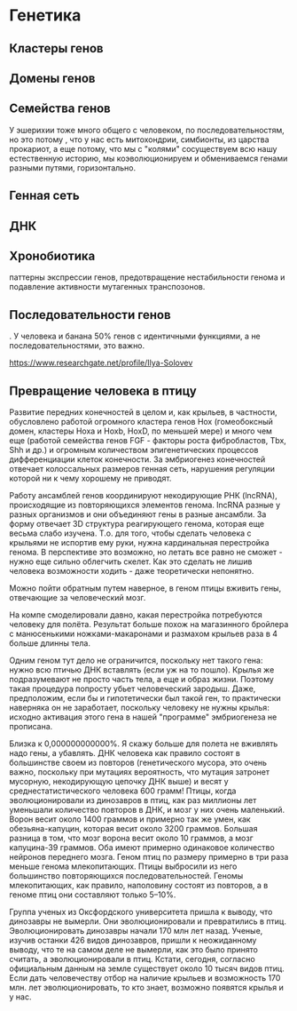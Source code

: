 # Генетика

## Кластеры генов

## Домены генов

## Семейства генов

У эшерихии тоже много общего с человеком, по последовательностям, но это потому , что у нас есть митохондрии, симбионты, из царства прокариот, а еще потому, что мы с "колями" сосуществуем всю нашу естественную историю, мы коэволюционируем и обмениваемся генами разными путями, горизонтально.

## Генная сеть

## ДНК

## Хронобиотика



паттерны экспрессии генов, предотвращение нестабильности генома и подавление активности мутагенных транспозонов.


## Последовательности генов
. У человека и банана 50% генов с идентичными функциями, а не последовательностями, это важно. 


https://www.researchgate.net/profile/Ilya-Solovev


## Превращение человека в птицу

Развитие передних конечностей в целом и, как крыльев, в частности, обусловлено работой огромного кластера генов Hox (гомеобоксный домен, кластеры Hoxa и Hoxb, HoxD, по меньшей мере) и много чем еще (работой семейства генов FGF - факторы роста фибробластов, Tbx, Shh и др.) и огромным количеством эпигенетических процессов дифференциации клеток конечности. За эмбриогенез конечностей отвечает колоссальных размеров генная сеть, нарушения регуляции которой ни к чему хорошему не приводят.

Работу ансамблей генов координируют некодирующие РНК (lncRNA), происходящие из повторяющихся элементов генома. lncRNA разные у разных организмов и они объединяют гены в разные ансамбли. За форму отвечает 3D структура реагирующего генома, которая еще весьма слабо изучена. Т.о. для того, чтобы сделать человека с крыльями не испортив ему руки, нужна кардинальная перестройка генома. В перспективе это возможно, но летать все равно не сможет - нужно еще сильно облегчить скелет. Как это сделать не лишив человека возможности ходить - даже теоретически непонятно.

Можно пойти обратным путем наверное, в геном птицы вживить гены, отвечающие за человеческий мозг.

На компе смоделировали давно, какая перестройка потребуются человеку для полёта. Результат больше похож на магазинного бройлера с манюсенькими ножками-макаронами и размахом крыльев раза в 4 больше длинны тела.

Одним геном тут дело не ограничится, поскольку нет такого гена: нужно всю птичью ДНК вставлять (если уж на то пошло). Крылья же подразумевают не просто часть тела, а еще и образ жизни. 
Поэтому такая процедура попросту убьет человеческий зародыш.
Даже, предположим, если бы и гипотетически был такой ген, то практически наверняка он не заработает, поскольку человеку не нужны крылья: исходно активация этого гена в нашей "программе" эмбриогенеза не прописана. 

Близка к 0,000000000000%. Я скажу больше для полета не вживлять надо гены, а убавлять. ДНК человека как правило состоят в большинстве своем из повторов (генетического мусора, это очень важно, поскольку при мутациях вероятность, что мутация затронет мусорную, некодирующую цепочку ДНК выше) и весят у среднестатистического человека 600 грамм! Птицы, когда эволюционировали из динозавров в птиц, как раз миллионы лет уменьшали количество повторов в ДНК, и мозг у них очень маленький.
Ворон весит около 1400 граммов и примерно так же умен, как обезьяна-капуцин, которая весит около 3200 граммов. Большая разница в том, что мозг ворона весит около 10 граммов, а мозг капуцина-39 граммов. Оба имеют примерно одинаковое количество нейронов переднего мозга. Геном птиц по размеру примерно в три раза меньше генома млекопитающих. Птицы выбросили из него большинство повторяющихся последовательностей. Геномы млекопитающих, как правило, наполовину состоят из повторов, а в геноме птиц они составляют только 5–10%.

Группа ученых из Оксфордского университета пришла к выводу, что динозавры не вымерли. Они эволюционировали и превратились в птиц. Эволюционировать динозавры начали 170 млн лет назад. Ученые, изучив останки 426 видов динозавров, пришли к неожиданному выводу, что те на самом деле не вымерли, как это было принято считать, а эволюционировали в птиц. Кстати, сегодня, согласно официальным данным на земле существует около 10 тысяч видов птиц.
Если дать человечеству отбор на наличие крыльев и возможность 170 млн. лет эволюционировать, то кто знает, возможно появятся крылья и у нас.  
